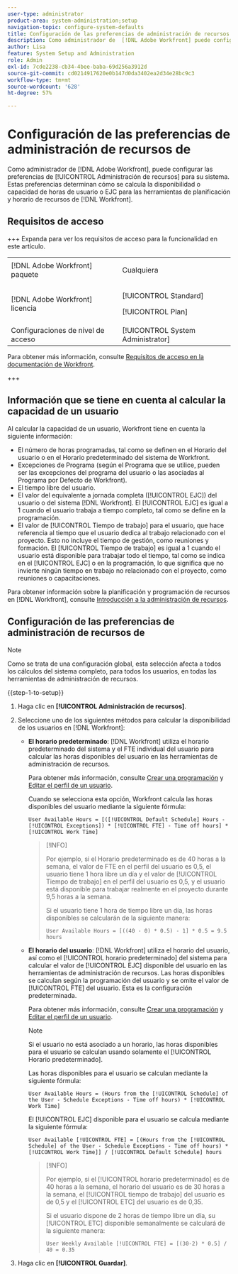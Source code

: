 ```yaml
---
user-type: administrator
product-area: system-administration;setup
navigation-topic: configure-system-defaults
title: Configuración de las preferencias de administración de recursos
description: Como administrador de  [!DNL Adobe Workfront] puede configurar las Preferencias de administración de recursos para su sistema. Estas preferencias de administración de recursos determinan cómo se calculan la disponibilidad o capacidad del usuario y el valor de EJC para las herramientas de planificación y horarios de recursos de  [!DNL Workfront] .
author: Lisa
feature: System Setup and Administration
role: Admin
exl-id: 7cde2238-cb34-4bee-baba-69d256a3912d
source-git-commit: cd0214917620e0b147d0da3402ea2d34e28bc9c3
workflow-type: tm+mt
source-wordcount: '628'
ht-degree: 57%

---
```


# Configuración de las preferencias de administración de recursos de 

<!-- Audited: 5/2025 -->

<!--Linked to lots of articles for resource planning and LINKED TO CONTEXT SENSITIVE HELP - DO NOT CHANGE OR REMOVE!</p>
Edit the first part, once they add more settings in the Res Management Preferences - right now, only the FTE calculation is the
-->

Como administrador de [!DNL Adobe Workfront], puede configurar las preferencias de [!UICONTROL Administración de recursos] para su sistema. Estas preferencias determinan cómo se calcula la disponibilidad o capacidad de horas de usuario o EJC para las herramientas de planificación y horario de recursos de [!DNL Workfront].

## Requisitos de acceso

+++ Expanda para ver los requisitos de acceso para la funcionalidad en este artículo.

<table style="table-layout:auto"> 
 <col> 
 <col> 
 <tbody> 
  <tr> 
   <td>[!DNL Adobe Workfront] paquete</td> 
   <td><p>Cualquiera</p></td> 
  </tr> 
  <tr> 
   <td>[!DNL Adobe Workfront] licencia</td> 
   <td><p>[!UICONTROL Standard]</p>
       <p>[!UICONTROL Plan]</p></td>
  </tr> 
  <tr> 
   <td>Configuraciones de nivel de acceso</td> 
   <td>[!UICONTROL System Administrator]</td> 
  </tr> 
 </tbody> 
</table>

Para obtener más información, consulte [Requisitos de acceso en la documentación de Workfront](/help/quicksilver/administration-and-setup/add-users/access-levels-and-object-permissions/access-level-requirements-in-documentation.md).

+++

## Información que se tiene en cuenta al calcular la capacidad de un usuario

Al calcular la capacidad de un usuario, Workfront tiene en cuenta la siguiente información:

* El número de horas programadas, tal como se definen en el Horario del usuario o en el Horario predeterminado del sistema de Workfront.
* Excepciones de Programa (según el Programa que se utilice, pueden ser las excepciones del programa del usuario o las asociadas al Programa por Defecto de Workfront).
* El tiempo libre del usuario.
* El valor del equivalente a jornada completa ([!UICONTROL EJC]) del usuario o del sistema [!DNL Workfront]. El [!UICONTROL EJC] es igual a 1 cuando el usuario trabaja a tiempo completo, tal como se define en la programación.
* El valor de [!UICONTROL Tiempo de trabajo] para el usuario, que hace referencia al tiempo que el usuario dedica al trabajo relacionado con el proyecto. Esto no incluye el tiempo de gestión, como reuniones y formación. El [!UICONTROL Tiempo de trabajo] es igual a 1 cuando el usuario está disponible para trabajar todo el tiempo, tal como se indica en el [!UICONTROL EJC] o en la programación, lo que significa que no invierte ningún tiempo en trabajo no relacionado con el proyecto, como reuniones o capacitaciones.


Para obtener información sobre la planificación y programación de recursos en [!DNL Workfront], consulte [Introducción a la administración de recursos](../../../resource-mgmt/resource-mgmt-overview/get-started-resource-management.md).


## Configuración de las preferencias de administración de recursos de 

>[!NOTE]
>
>Como se trata de una configuración global, esta selección afecta a todos los cálculos del sistema completo, para todos los usuarios, en todas las herramientas de administración de recursos.

{{step-1-to-setup}}

1. Haga clic en **[!UICONTROL Administración de recursos]**.
1. Seleccione uno de los siguientes métodos para calcular la disponibilidad de los usuarios en [!DNL Workfront]:

   * **El horario predeterminado**: [!DNL Workfront] utiliza el horario predeterminado del sistema y el FTE individual del usuario para calcular las horas disponibles del usuario en las herramientas de administración de recursos.

     Para obtener más información, consulte [Crear una programación](../../../administration-and-setup/set-up-workfront/configure-timesheets-schedules/create-schedules.md) y [Editar el perfil de un usuario](../../../administration-and-setup/add-users/create-and-manage-users/edit-a-users-profile.md).

     Cuando se selecciona esta opción, Workfront calcula las horas disponibles del usuario mediante la siguiente fórmula:


     `User Available Hours = [([!UICONTROL Default Schedule] Hours - [!UICONTROL Exceptions]) * [!UICONTROL FTE] - Time off hours] * [!UICONTROL Work Time]`


     >[!INFO]
     >
     >Por ejemplo, si el Horario predeterminado es de 40 horas a la semana, el valor de FTE en el perfil del usuario es 0,5, el usuario tiene 1 hora libre un día y el valor de [!UICONTROL Tiempo de trabajo] en el perfil del usuario es 0,5, y el usuario está disponible para trabajar realmente en el proyecto durante 9,5 horas a la semana.
     >
     >Si el usuario tiene 1 hora de tiempo libre un día, las horas disponibles se calcularán de la siguiente manera:
     >
     >
     >`User Available Hours = [((40 - 0) * 0.5) - 1] * 0.5 = 9.5 hours`
     >

     <!--
      This used to be the calculation before we implemented the Work Time field: 
    
      ```
      User Available Hours = ([!UICONTROL Default Schedule] Hours - Exceptions) * FTE - Time off hours
      ```

      >[!INFO]
      >
      > For example, if the [!UICONTROL Default Schedule] is 40 hours a week and the [!UICONTROL FTE] in the profile of the user is 0.5, the user is available to work for 20 hours a week.
      >If the user has 1 hour of Time off one day, their Available Hours will be calculated as follows:
      >
      >
      >User Available Hours = [(40 - 0) * 0.5)] - 1 = 19 hours
      -->



     <!--      
      <li data-mc-conditions="QuicksilverOrClassic.Draft mode"><p>In the Production environment: (NOTE: this is the old way it was working, before the 22.2 release)</p><p><code>User Available Hours = (Default Schedule Hours - (Schedule Exceptions + Time off hours)) * User FTE value</code></p>      
      <div class="example" data-mc-autonum="<b>Example: </b>">      
      <span class="autonumber"><span><b>Example: </b></span></span>      
      <div>      
      <p>For example, if the Default Schedule is 40 hours a week and the FTE in the profile of the user is 0.5, the user is available to work for 20 hours a week.</p>      
      <p>If the user has 1 hour of Time off one day, their Available Hours will be calculated as follows:</p>      
      <p><code>User Daily Available Hours = (40 - 1)* 0.5 = 19.5 hours</code></p>      
      </div>      
      </div></li>      
      -->

   * **El horario del usuario**: [!DNL Workfront] utiliza el horario del usuario, así como el [!UICONTROL horario predeterminado] del sistema para calcular el valor de [!UICONTROL EJC] disponible del usuario en las herramientas de administración de recursos. Las horas disponibles se calculan según la programación del usuario y se omite el valor de [!UICONTROL FTE] del usuario. Esta es la configuración predeterminada.

     Para obtener más información, consulte [Crear una programación](../../../administration-and-setup/set-up-workfront/configure-timesheets-schedules/create-schedules.md) y [Editar el perfil de un usuario](../../../administration-and-setup/add-users/create-and-manage-users/edit-a-users-profile.md).

     >[!NOTE]
     >
     >Si el usuario no está asociado a un horario, las horas disponibles para el usuario se calculan usando solamente el [!UICONTROL Horario predeterminado].

     Las horas disponibles para el usuario se calculan mediante la siguiente fórmula:


     `User Available Hours = (Hours from the [!UICONTROL Schedule] of the User - Schedule Exceptions - Time off hours) * [!UICONTROL Work Time]`


     El [!UICONTROL EJC] disponible para el usuario se calcula mediante la siguiente fórmula:


     `User Available [!UICONTROL FTE] = [(Hours from the [!UICONTROL Schedule] of the User - Schedule Exceptions - Time off hours) * [!UICONTROL Work Time]] / [!UICONTROL Default Schedule] hours`


     >[!INFO]
     >
     >Por ejemplo, si el [!UICONTROL horario predeterminado] es de 40 horas a la semana, el horario del usuario es de 30 horas a la semana, el [!UICONTROL tiempo de trabajo] del usuario es de 0,5 y el [!UICONTROL ETC] del usuario es de 0,35.
     >
     >Si el usuario dispone de 2 horas de tiempo libre un día, su [!UICONTROL ETC] disponible semanalmente se calculará de la siguiente manera:
     >
     >
     >`User Weekly Available [!UICONTROL FTE] = [(30-2) * 0.5] / 40 = 0.35`
     >

     <!--This used to be the calculation before we implemented the Work Time field: 
      

      The Available hours for the user are calculated by the following formula:

      ```
      User Available Hours = Hours from the [!UICONTROL Schedule] of the User - [!UICONTROL Schedule Exceptions] - Time off hours
      ```  

      The Available [!UICONTROL FTE] for the user is calculated by the following formula:

      ```
      User Available [!UICONTROL FTE] = (Hours from the [!UICONTROL Schedule] of the User - [!UICONTROL Schedule Exceptions] - Time off hours) / [!UICONTROL Default Schedule] hours
      ```

      >[!INFO]
      >
      >For example, if the [!UICONTROL Default Schedule] is 40 hours a week and the schedule of the user is 30 hours a week, the [!UICONTROL FTE] of the user is 0.70.
      >  
      >If the user has 2 hours of Time off one day, their Weekly Available [!UICONTROL FTE] will be calculated as follows:
      > 
      >```
      >User Weekly Available [!UICONTROL FTE] = (30-2) / 40 = 0.70
      >```
      -->

1. Haga clic en **[!UICONTROL Guardar]**.
